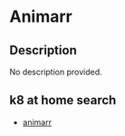 # Animarr

## Description

No description provided.

## k8 at home search

- [animarr](https://nanne.dev/k8s-at-home-search/#/animarr)
